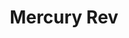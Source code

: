 ---
title: "Mercury Rev"
summary: "Alternative rock band from Buffalo, New York, formed in 1989. Started as a collective to provide soundtracks for student films the band debuted in the UK as exponents of a psychedelic and experimental breed of indie rock, gradually revealing a more melodic, bittersweet sound. Frontman David Baker left after the second record, Boces and later recorded an album as Shady. It wasn't until 1998 that the band came to mainstream media attention, after further UK touring with their album Deserter's Songs which was given \"Best Album Of The Year\" award by NME. **Current Members** Jonathan Donahue - vocals & guitar Grasshopper - guitar, clarinet **Former Members** David Baker - vocals Suzanne Thorpe - woodwinds Jimy Chambers - drums Dave Friddmann - bass, keyboards, producer Justin Russo - keyboards Jason Russo - bass Adam Snyder - keyboards Paul Dillon - bass Jeff Mercel - drums & keyboards Carlos Anthony Molina - bass Michael Schirmer - keyboards Jason Miranda - drums Jesse Chandler - flute, keyboards"
image: "mercury-rev.jpg"
apple_music_artist_url: "https://music.apple.com/gb/artist/mercury-rev/3240538"
---